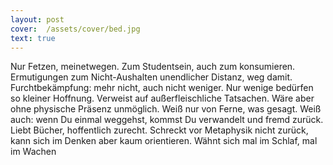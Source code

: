 ```yaml
---
layout: post
cover:  /assets/cover/bed.jpg
text: true
---
```

Nur Fetzen, meinetwegen. Zum Studentsein, auch zum konsumieren. Ermutigungen zum Nicht-Aushalten unendlicher Distanz, weg damit. Furchtbekämpfung: mehr nicht, auch nicht weniger. Nur wenige bedürfen so kleiner Hoffnung. Verweist auf außerfleischliche Tatsachen. Wäre aber ohne physische Präsenz unmöglich. Weiß nur von Ferne, was gesagt. Weiß auch: wenn Du einmal weggehst, kommst Du verwandelt und fremd zurück. Liebt Bücher, hoffentlich zurecht. Schreckt vor Metaphysik nicht zurück, kann sich im Denken aber kaum orientieren. Wähnt sich mal im Schlaf, mal im Wachen